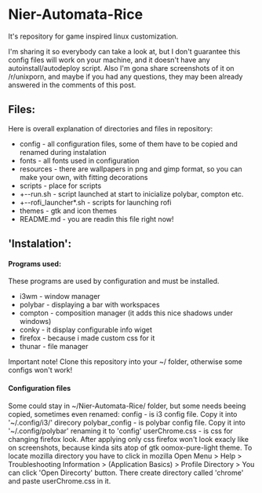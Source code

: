 # Nier-Automata-Rice
It's repository for game inspired linux customization.

I'm sharing it so everybody can take a look at, but I don't guarantee this config files will work on your machine, and it doesn't have any autoinstall/autodeploy script.
Also I'm gona share screenshots of it on /r/unixporn, and maybe if you had any questions, they may been already answered in the comments of this post.

<insert images here>

## Files:
Here is overall explanation of directories and files in repository:
 * config - all configuration files, some of them have to be copied and renamed during instalation
 * fonts - all fonts used in configuration
 * resources - there are wallpapers in png and gimp format, so you can make your own, with fitting decorations
 * scripts - place for scripts
 * +--run.sh - script launched at start to inicialize polybar, compton etc.
 * +--rofi_launcher*.sh - scripts for launching rofi
 * themes - gtk and icon themes
 * README.md - you are readin this file right now!

## 'Instalation':
#### Programs used: 
These programs are used by configuration and must be installed.
* i3wm - window manager
* polybar - displaying a bar with workspaces
* compton - composition manager (it adds this nice shadows under windows)
* conky - it display configurable info wiget
* firefox - because i made custom css for it
* thunar - file manager

Important note!
Clone this repository into your ~/ folder, otherwise some configs won't work!

#### Configuration files
Some could stay in ~/Nier-Automata-Rice/ folder, but some needs beeing copied, sometimes even renamed:
config - is i3 config file. Copy it into '~/.config/i3/' direcory
polybar_config - is polybar config file. Copy it into '~/.config/polybar' renaming it to 'config'
userChrome.css - is css for changing firefox look. After applying only css firefox won't look exacly like on screenshots, because kinda sits atop of gtk oomox-pure-light theme. To locate mozilla directory you have to click in mozilla Open Menu > Help > Troubleshooting Information > (Application Basics) > Profile Directory > You can click 'Open Direcorty' button. There create directory called 'chrome' and paste userChrome.css in it.
